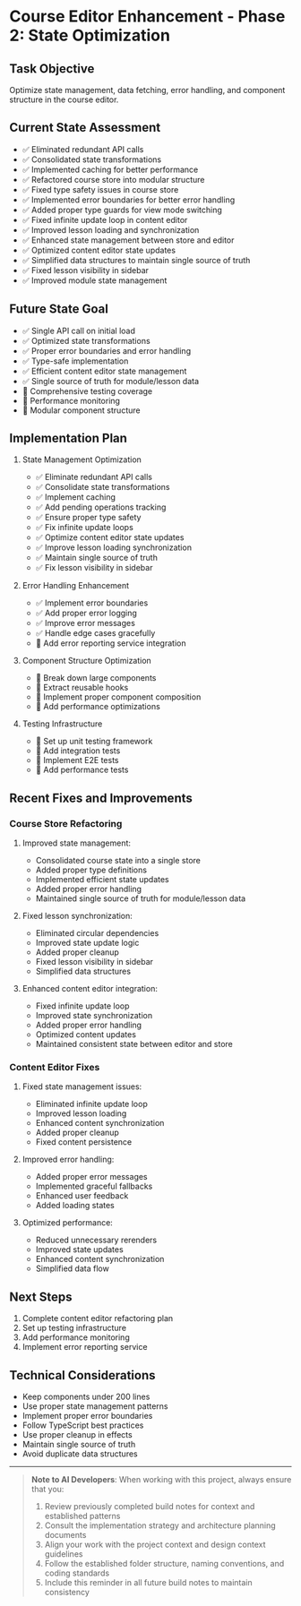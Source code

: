 # Course Editor Enhancement - Phase 2: State Optimization

## Task Objective
Optimize state management, data fetching, error handling, and component structure in the course editor.

## Current State Assessment
- ✅ Eliminated redundant API calls
- ✅ Consolidated state transformations
- ✅ Implemented caching for better performance
- ✅ Refactored course store into modular structure
- ✅ Fixed type safety issues in course store
- ✅ Implemented error boundaries for better error handling
- ✅ Added proper type guards for view mode switching
- ✅ Fixed infinite update loop in content editor
- ✅ Improved lesson loading and synchronization
- ✅ Enhanced state management between store and editor
- ✅ Optimized content editor state updates
- ✅ Simplified data structures to maintain single source of truth
- ✅ Fixed lesson visibility in sidebar
- ✅ Improved module state management

## Future State Goal
- ✅ Single API call on initial load
- ✅ Optimized state transformations
- ✅ Proper error boundaries and error handling
- ✅ Type-safe implementation
- ✅ Efficient content editor state management
- ✅ Single source of truth for module/lesson data
- 🔄 Comprehensive testing coverage
- 🔄 Performance monitoring
- 🔄 Modular component structure

## Implementation Plan

1. State Management Optimization
   - ✅ Eliminate redundant API calls
   - ✅ Consolidate state transformations
   - ✅ Implement caching
   - ✅ Add pending operations tracking
   - ✅ Ensure proper type safety
   - ✅ Fix infinite update loops
   - ✅ Optimize content editor state updates
   - ✅ Improve lesson loading synchronization
   - ✅ Maintain single source of truth
   - ✅ Fix lesson visibility in sidebar

2. Error Handling Enhancement
   - ✅ Implement error boundaries
   - ✅ Add proper error logging
   - ✅ Improve error messages
   - ✅ Handle edge cases gracefully
   - 🔄 Add error reporting service integration

3. Component Structure Optimization
   - 🔄 Break down large components
   - 🔄 Extract reusable hooks
   - 🔄 Implement proper component composition
   - 🔄 Add performance optimizations

4. Testing Infrastructure
   - 🔄 Set up unit testing framework
   - 🔄 Add integration tests
   - 🔄 Implement E2E tests
   - 🔄 Add performance tests

## Recent Fixes and Improvements

### Course Store Refactoring
1. Improved state management:
   - Consolidated course state into a single store
   - Added proper type definitions
   - Implemented efficient state updates
   - Added proper error handling
   - Maintained single source of truth for module/lesson data

2. Fixed lesson synchronization:
   - Eliminated circular dependencies
   - Improved state update logic
   - Added proper cleanup
   - Fixed lesson visibility in sidebar
   - Simplified data structures

3. Enhanced content editor integration:
   - Fixed infinite update loop
   - Improved state synchronization
   - Added proper error handling
   - Optimized content updates
   - Maintained consistent state between editor and store

### Content Editor Fixes
1. Fixed state management issues:
   - Eliminated infinite update loop
   - Improved lesson loading
   - Enhanced content synchronization
   - Added proper cleanup
   - Fixed content persistence

2. Improved error handling:
   - Added proper error messages
   - Implemented graceful fallbacks
   - Enhanced user feedback
   - Added loading states

3. Optimized performance:
   - Reduced unnecessary rerenders
   - Improved state updates
   - Enhanced content synchronization
   - Simplified data flow

## Next Steps
1. Complete content editor refactoring plan
2. Set up testing infrastructure
3. Add performance monitoring
4. Implement error reporting service

## Technical Considerations
- Keep components under 200 lines
- Use proper state management patterns
- Implement proper error boundaries
- Follow TypeScript best practices
- Use proper cleanup in effects
- Maintain single source of truth
- Avoid duplicate data structures

---

> **Note to AI Developers**: When working with this project, always ensure that you:
> 1. Review previously completed build notes for context and established patterns
> 2. Consult the implementation strategy and architecture planning documents
> 3. Align your work with the project context and design context guidelines
> 4. Follow the established folder structure, naming conventions, and coding standards
> 5. Include this reminder in all future build notes to maintain consistency 